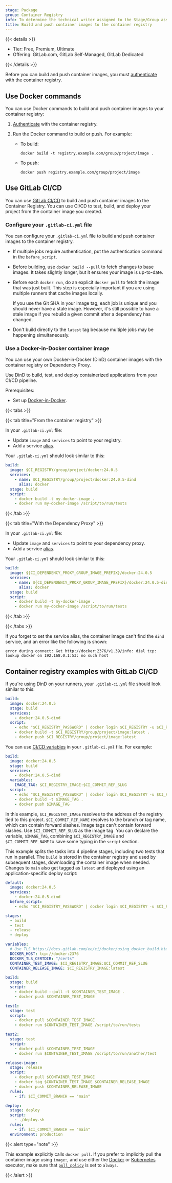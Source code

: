 ```yaml
---
stage: Package
group: Container Registry
info: To determine the technical writer assigned to the Stage/Group associated with this page, see https://handbook.gitlab.com/handbook/product/ux/technical-writing/#assignments
title: Build and push container images to the container registry
---
```


{{< details >}}

- Tier: Free, Premium, Ultimate
- Offering: GitLab.com, GitLab Self-Managed, GitLab Dedicated

{{< /details >}}

Before you can build and push container images, you must [authenticate](authenticate_with_container_registry.md) with the container registry.

## Use Docker commands

You can use Docker commands to build and push container images to your container registry:

1. [Authenticate](authenticate_with_container_registry.md) with the container registry.
1. Run the Docker command to build or push. For example:

   - To build:

     ```shell
     docker build -t registry.example.com/group/project/image .
     ```

   - To push:

     ```shell
     docker push registry.example.com/group/project/image
     ```

## Use GitLab CI/CD

You can use [GitLab CI/CD](../../../ci/_index.md) to build and push container images to the
Container Registry. You can use CI/CD to test, build, and deploy your project from the container
image you created.

### Configure your `.gitlab-ci.yml` file

You can configure your `.gitlab-ci.yml` file to build and push container images to the container registry.

- If multiple jobs require authentication, put the authentication command in the `before_script`.
- Before building, use `docker build --pull` to fetch changes to base images. It takes slightly
  longer, but it ensures your image is up-to-date.
- Before each `docker run`, do an explicit `docker pull` to fetch
  the image that was just built. This step is especially important if you are
  using multiple runners that cache images locally.

  If you use the Git SHA in your image tag, each job is unique and you
  should never have a stale image. However, it's still possible to have a
  stale image if you rebuild a given commit after a dependency has changed.
- Don't build directly to the `latest` tag because multiple jobs may be
  happening simultaneously.

### Use a Docker-in-Docker container image

You can use your own Docker-in-Docker (DinD)
container images with the container registry or Dependency Proxy.

Use DinD to build, test, and deploy containerized
applications from your CI/CD pipeline.

Prerequisites:

- Set up [Docker-in-Docker](../../../ci/docker/using_docker_build.md#use-docker-in-docker).

{{< tabs >}}

{{< tab title="From the container registry" >}}

In your `.gitlab-ci.yml` file:

- Update `image` and `services` to point to your registry.
- Add a service [alias](../../../ci/services/_index.md#available-settings-for-services).

Your `.gitlab-ci.yml` should look similar to this:

```yaml
build:
  image: $CI_REGISTRY/group/project/docker:24.0.5
  services:
    - name: $CI_REGISTRY/group/project/docker:24.0.5-dind
      alias: docker
  stage: build
  script:
    - docker build -t my-docker-image .
    - docker run my-docker-image /script/to/run/tests
```

{{< /tab >}}

{{< tab title="With the Dependency Proxy" >}}

In your `.gitlab-ci.yml` file:

- Update `image` and `services` to point to your dependency proxy.
- Add a service [alias](../../../ci/services/_index.md#available-settings-for-services).

Your `.gitlab-ci.yml` should look similar to this:

```yaml
build:
  image: ${CI_DEPENDENCY_PROXY_GROUP_IMAGE_PREFIX}/docker:24.0.5
  services:
    - name: ${CI_DEPENDENCY_PROXY_GROUP_IMAGE_PREFIX}/docker:24.0.5-dind
      alias: docker
  stage: build
  script:
    - docker build -t my-docker-image .
    - docker run my-docker-image /script/to/run/tests
```

{{< /tab >}}

{{< /tabs >}}

If you forget to set the service alias, the container image can't find the `dind` service,
and an error like the following is shown:

```plaintext
error during connect: Get http://docker:2376/v1.39/info: dial tcp: lookup docker on 192.168.0.1:53: no such host
```

## Container registry examples with GitLab CI/CD

If you're using DinD on your runners, your `.gitlab-ci.yml` file should look similar to this:

```yaml
build:
  image: docker:24.0.5
  stage: build
  services:
    - docker:24.0.5-dind
  script:
    - echo "$CI_REGISTRY_PASSWORD" | docker login $CI_REGISTRY -u $CI_REGISTRY_USER --password-stdin
    - docker build -t $CI_REGISTRY/group/project/image:latest .
    - docker push $CI_REGISTRY/group/project/image:latest
```

You can use [CI/CD variables](../../../ci/variables/_index.md) in your `.gitlab-ci.yml` file. For example:

```yaml
build:
  image: docker:24.0.5
  stage: build
  services:
    - docker:24.0.5-dind
  variables:
    IMAGE_TAG: $CI_REGISTRY_IMAGE:$CI_COMMIT_REF_SLUG
  script:
    - echo "$CI_REGISTRY_PASSWORD" | docker login $CI_REGISTRY -u $CI_REGISTRY_USER --password-stdin
    - docker build -t $IMAGE_TAG .
    - docker push $IMAGE_TAG
```

In this example, `$CI_REGISTRY_IMAGE` resolves to the address of the registry tied
to this project. `$CI_COMMIT_REF_NAME` resolves to the branch or tag name, which
can contain forward slashes. Image tags can't contain forward slashes. Use
`$CI_COMMIT_REF_SLUG` as the image tag. You can declare the variable, `$IMAGE_TAG`,
combining `$CI_REGISTRY_IMAGE` and `$CI_COMMIT_REF_NAME` to save some typing in the
`script` section.

This example splits the tasks into 4 pipeline stages, including two tests that run in parallel. The `build` is stored in the container
registry and used by subsequent stages, downloading the container image when needed. Changes to `main` also get tagged as
`latest` and deployed using an application-specific deploy script:

```yaml
default:
  image: docker:24.0.5
  services:
    - docker:24.0.5-dind
  before_script:
    - echo "$CI_REGISTRY_PASSWORD" | docker login $CI_REGISTRY -u $CI_REGISTRY_USER --password-stdin

stages:
  - build
  - test
  - release
  - deploy

variables:
  # Use TLS https://docs.gitlab.com/ee/ci/docker/using_docker_build.html#tls-enabled
  DOCKER_HOST: tcp://docker:2376
  DOCKER_TLS_CERTDIR: "/certs"
  CONTAINER_TEST_IMAGE: $CI_REGISTRY_IMAGE:$CI_COMMIT_REF_SLUG
  CONTAINER_RELEASE_IMAGE: $CI_REGISTRY_IMAGE:latest

build:
  stage: build
  script:
    - docker build --pull -t $CONTAINER_TEST_IMAGE .
    - docker push $CONTAINER_TEST_IMAGE

test1:
  stage: test
  script:
    - docker pull $CONTAINER_TEST_IMAGE
    - docker run $CONTAINER_TEST_IMAGE /script/to/run/tests

test2:
  stage: test
  script:
    - docker pull $CONTAINER_TEST_IMAGE
    - docker run $CONTAINER_TEST_IMAGE /script/to/run/another/test

release-image:
  stage: release
  script:
    - docker pull $CONTAINER_TEST_IMAGE
    - docker tag $CONTAINER_TEST_IMAGE $CONTAINER_RELEASE_IMAGE
    - docker push $CONTAINER_RELEASE_IMAGE
  rules:
    - if: $CI_COMMIT_BRANCH == "main"

deploy:
  stage: deploy
  script:
    - ./deploy.sh
  rules:
    - if: $CI_COMMIT_BRANCH == "main"
  environment: production
```

{{< alert type="note" >}}

This example explicitly calls `docker pull`. If you prefer to implicitly pull the container image using `image:`,
and use either the [Docker](https://docs.gitlab.com/runner/executors/docker.html) or [Kubernetes](https://docs.gitlab.com/runner/executors/kubernetes/) executor,
make sure that [`pull_policy`](https://docs.gitlab.com/runner/executors/docker.html#how-pull-policies-work) is set to `always`.

{{< /alert >}}
